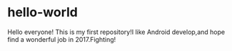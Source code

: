 # hello-world

Hello everyone!
This is my first repository!I like Android develop,and hope find a wonderful job in 2017.Fighting!
